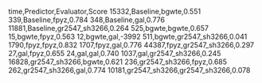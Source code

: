 time,Predictor,Evaluator,Score
15332,Baseline,bgwte,0.551
339,Baseline,fpyz,0.784
348,Baseline,gal,0.776
11881,Baseline,gr2547_sh3266,0.264
525,bgwte,bgwte,0.657
15,bgwte,fpyz,0.563
12,bgwte,gal,-3992
511,bgwte,gr2547_sh3266,0.041
1790,fpyz,fpyz,0.832
1707,fpyz,gal,0.776
44387,fpyz,gr2547_sh3266,0.297
27,gal,fpyz,0.655
24,gal,gal,0.740
1037,gal,gr2547_sh3266,0.245
16828,gr2547_sh3266,bgwte,0.621
236,gr2547_sh3266,fpyz,0.685
262,gr2547_sh3266,gal,0.774
10181,gr2547_sh3266,gr2547_sh3266,0.078
